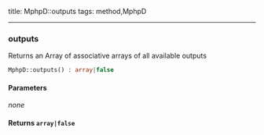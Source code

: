 title: MphpD::outputs
tags: method,MphpD

---

<div class="method">
<h3 class="method-name">outputs</h3>
<p>Returns an Array of associative arrays of all available outputs</p>

```php
MphpD::outputs() : array|false
```

#### Parameters

*none*


#### Returns `array|false`




</div>